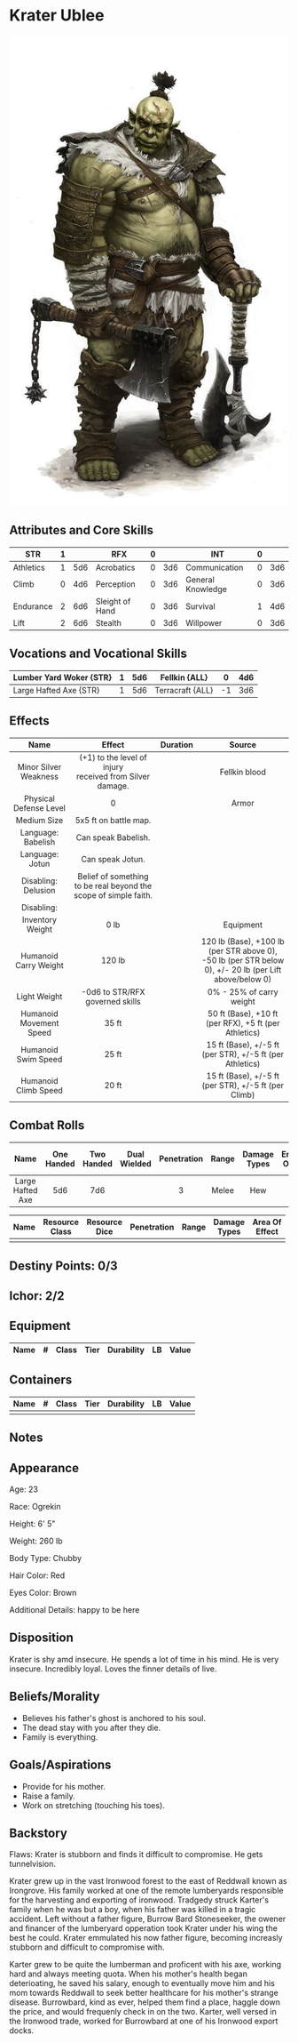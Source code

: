 # Krater Ublee

![NotMyImage](./KraterUblee.jpg)

## Attributes and Core Skills

| STR       | 1 |    | RFX             | 0 |    | INT               | 0 |    |
| --------- | :-: | :-: | --------------- | :-: | :-: | ----------------- | :-: | :-: |
| Athletics | 1 | 5d6 | Acrobatics      | 0 | 3d6 | Communication     | 0 | 3d6 |
| Climb     | 0 | 4d6 | Perception      | 0 | 3d6 | General Knowledge | 0 | 3d6 |
| Endurance | 2 | 6d6 | Sleight of Hand | 0 | 3d6 | Survival          | 1 | 4d6 |
| Lift      | 2 | 6d6 | Stealth         | 0 | 3d6 | Willpower         | 0 | 3d6 |

## Vocations and Vocational Skills

| Lumber Yard Woker {STR} | 1 | 5d6 | Fellkin {ALL}    | 0  | 4d6 |
| ------------------------ | :-: | :-: | ---------------- | -- | --- |
| Large Hafted Axe {STR}  | 1 | 5d6 | Terracraft {ALL} | -1 | 3d6 |

## Effects

|          Name          |                              Effect                              | Duration |                                                    Source                                                    |
| :---------------------: | :--------------------------------------------------------------: | :------: | :----------------------------------------------------------------------------------------------------------: |
|  Minor Silver Weakness  |  (+1) to the level of injury<br />received from Silver damage.  |          |                                                Fellkin blood                                                |
| Physical Defense Level |                                0                                |          |                                                    Armor                                                    |
|       Medium Size       |                      5x5 ft on battle map.                      |          |                                                                                                              |
|   Language: Babelish   |                       Can speak Babelish.                       |          |                                                                                                              |
|     Language: Jotun     |                         Can speak Jotun.                         |          |                                                                                                              |
|   Disabling: Delusion   | Belief of something to be real beyond the scope of simple faith. |          |                                                                                                              |
|       Disabling:       |                                                                  |          |                                                                                                              |
|    Inventory Weight    |                              0 lb                              |          |                                                  Equipment                                                  |
|  Humanoid Carry Weight  |                              120 lb                              |          | 120 lb (Base), +100 lb (per STR above 0),<br />-50 lb (per STR below 0), +/- 20 lb (per Lift above/below 0) |
|      Light Weight      |                 -0d6 to STR/RFX governed skills                 |          |                                           0% - 25% of carry weight                                           |
| Humanoid Movement Speed |                              35 ft                              |          |                            50 ft (Base), +10 ft (per RFX), +5 ft (per Athletics)                            |
|   Humanoid Swim Speed   |                              25 ft                              |          |                          15 ft (Base), +/-5 ft (per STR), +/-5 ft (per Athletics)                          |
|  Humanoid Climb Speed  |                              20 ft                              |          |                             15 ft (Base), +/-5 ft (per STR), +/-5 ft (per Climb)                             |

## Combat Rolls

|       Name       | One<br />Handed | Two<br />Handed | Dual<br />Wielded | Penetration | Range | Damage<br />Types | Engageable<br />Opponents | Area Of<br />Effect | Resource<br />Class |
| :--------------: | :-------------: | :-------------: | :---------------: | :---------: | :---: | :---------------: | :-----------------------: | :-----------------: | :-----------------: |
| Large Hafted Axe |       5d6       |       7d6       |                  |      3      | Melee |        Hew        |           Rapid           |        None        |         Non         |

| Name | Resource<br />Class | Resource<br />Dice | Penetration | Range | Damage<br />Types | Area Of<br />Effect |
| :--: | :-----------------: | :----------------: | :---------: | :---: | :---------------: | :-----------------: |
|      |                    |                    |            |      |                  |                    |

## Destiny Points: 0/3

## Ichor: 2/2

## Equipment

| Name | # | Class | Tier | Durability | LB | Value |
| ---- | :-: | :---: | :--: | :--------: | :-: | :---: |

## Containers

| Name | # | Class | Tier | Durability | LB | Value |
| ---- | :-: | :---: | :--: | :--------: | :-: | :---: |
|      |  |      |      |            |    |      |

## Notes

## Appearance

Age: 23

Race: Ogrekin

Height: 6' 5"

Weight: 260 lb

Body Type: Chubby

Hair Color: Red

Eyes Color: Brown

Additional Details: happy to be here

## Disposition

Krater is shy amd insecure. He spends a lot of time in his mind. He is very insecure. Incredibly loyal. Loves the finner details of live.

## Beliefs/Morality

* Believes his father's ghost is anchored to his soul.
* The dead stay with you after they die.
* Family is everything.

## Goals/Aspirations

* Provide for his mother.
* Raise a family.
* Work on stretching (touching his toes).

## Backstory

Flaws: Krater is stubborn and finds it difficult to compromise. He gets tunnelvision.

Krater grew up in the vast Ironwood forest to the east of Reddwall known as Irongrove. His family worked at one of the remote lumberyards responsible for the harvesting and exporting of ironwood. Tradgedy struck Karter's family when he was but a boy, when his father was killed in a tragic accident. Left without a father figure, Burrow Bard Stoneseeker, the owener and financer of the lumberyard opperation took Krater under his wing the best he could. Krater emmulated his now father figure, becoming increasly stubborn and difficult to compromise with.

Karter grew to be quite the lumberman and proficent with his axe, working hard and always meeting quota. When his mother's health began deterioating, he saved his salary, enough to eventually move him and his mom towards Reddwall to seek better healthcare for his mother's strange disease. Burrowbard, kind as ever, helped them find a place, haggle down the price, and would frequenly check in on the two. Karter, well versed in the Ironwood trade, worked for Burrowbard at one of his Ironwood export docks.

